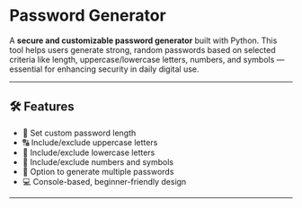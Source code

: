 # Password Generator 

A **secure and customizable password generator** built with Python. This tool helps users generate strong, random passwords based on selected criteria like length, uppercase/lowercase letters, numbers, and symbols — essential for enhancing security in daily digital use.

---

## 🛠️ Features

- 🔢 Set custom password length
- 🔠 Include/exclude uppercase letters
- 🔡 Include/exclude lowercase letters
- 🔣 Include/exclude numbers and symbols
- 🔁 Option to generate multiple passwords
- 💻 Console-based, beginner-friendly design

---
